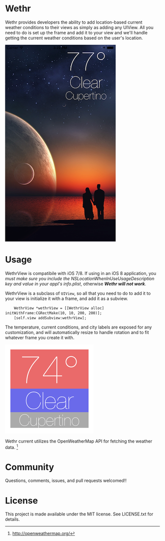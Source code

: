 Wethr
===

Wethr provides developers the ability to add location-based current weather conditions to their views as simply as adding any UIView. All you need to do is set up the frame and add it to your view and we'll handle getting the current weather conditions based on the user's location.

![demo](Screenshots/demo.png)


Usage
===

WethrView is compatibile with iOS 7/8. If using in an iOS 8 application, you *must make sure you include the NSLocationWhenInUseUsageDescription key and value in your appl's info.plist*, otherwise ***Wethr will not work***.

WethrView is a subclass of `UIView`, so all that you need to do to add it to your view is initialize it with a frame, and add it as a subview. 

```
    WethrView *wethrView = [[WethrView alloc] initWithFrame:CGRectMake(10, 10, 200, 200)];
    [self.view addSubview:wethrView];
```

The temperature, current conditions, and city labels are exposed for any customization, and will automatically resize to handle rotation and to fit whatever frame you create it with.

![demo](Screenshots/demo2.png)

Wethr current utilizes the OpenWeatherMap API for fetching the weather data. [^1]

[^1]:http://openweathermap.org/


Community
====

Questions, comments, issues, and pull requests welcomed!!


License
====

This project is made available under the MIT license. See LICENSE.txt for details.
